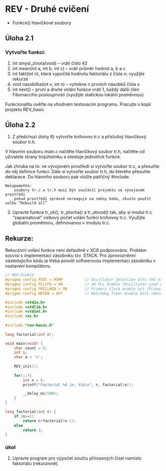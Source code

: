 # REV - Druhé cvičení
- Funkce() hlavičkové soubory

## Úloha 2.1

### Vytvořte funkci: 
  1) int smysl_zivota(void) – vrátí číslo 42
  2) int mean(int a, int b, int c) – vrátí průměr hodnot a, b a c
  3) int fakt(int n), která vypočítá hodnotu faktoriálu z čísla n; využijte rekurze
  4) void nasobilka(int x, int n) – vytiskne n prvních násobků čísla x
  5) int next() – první a druhé volání funkce vrátí 1, každý další člen Fibonacciho posloupnosti (využijte statickou lokální proměnnou)

Funkcionalitu ověřte na vhodném testovacím programu. Pracujte s kopii projektu REV_basic

## Úloha 2.2

1) Z předchozí úlohy 6) vytvořte knihovnu tr.c a příslušný hlavičkový soubor tr.h.

  V hlavním souboru main.c načtěte hlavičkový soubor tr.h, načtěte od uživatele strany trojúhelníku a otestuje jednotlivé funkce.

Jak zhruba na to: ve vývojovém prostředí si vytvořte soubor tr.c, a přesuňte do něj definice funkcí. Dále si vytvořte soubor            tr.h, do kterého přesuňte deklarace. Do hlavního souboru pak vložte patřičný #include.
```
Nezapomeňte:
    soubory tr.c a tr.h musí být součástí projektu ve vývojovém prostředí
    pokud prostředí správně nereaguje na změny kódu, zkuste použít volbu “Rebuild all”
```
2) Upravte funkce tr_ok(), tr_plocha() a tr_obvod() tak, aby si modul tr.c “zapamatoval” celkový počet volání funkcí knihovny tr.c. Využijte globální proměnnou, definovanou v modulu tr.c.

## Rekurze:
Rekurzivní volání funkce není defaultně v XC8 podporováno. Problém souvisí s implementací zásobníku tzv. STACK. Pro zprovozněnní následujícího kódu je třeba povolit softwerovou implementaci zásobníku v nastavení kompilátoru. 

```c
// REV-Funkce
#pragma config FOSC = HSMP          // Oscillator Selection bits (HS oscillator (medium power 4-16 MHz))
#pragma config PLLCFG = ON          // 4X PLL Enable (Oscillator used directly)
#pragma config PRICLKEN = ON        // Primary clock enable bit (Primary clock is always enabled)
#pragma config WDTEN = OFF          // Watchdog Timer Enable bits (Watch dog timer is always disabled. SWDTEN has no effect.)

#include <stdio.h>
#include <stdlib.h>
#include <stdint.h>
#include <xc.h>
 
#include "rev-basic.h"
 
long factorial(int n);

void main(void) {
    char count = 0;
    int i;
    char a = 'x';
 
    REV_init();
 
    for(;;){
        int n = 6;
        printf("Factorial %d je: %ld\n", n, factorial(n));

        __delay_ms(500);
    }
}

long factorial(int n) {
    if (n>=1)
        return n*factorial(n-1);
    else
        return 1;
}
```
### úkol
  1) Upravte program pro výpočet součtu přirozených čísel namísto faktoriálu (rekurzivně).
